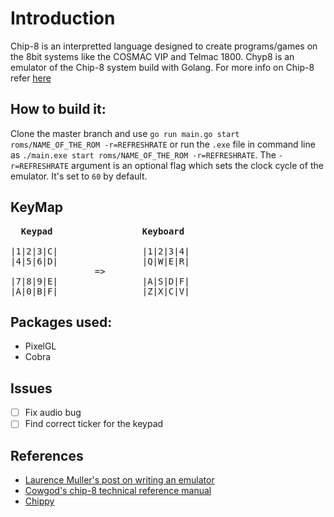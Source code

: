 # Introduction
Chip-8 is an interpretted language designed to create programs/games on the 8bit systems like the COSMAC VIP and Telmac 1800.
Chyp8 is an emulator of the Chip-8 system build with Golang. For more info on Chip-8 refer [here](https://en.wikipedia.org/wiki/CHIP-8)

## How to build it:
Clone the master branch and use ```go run main.go start roms/NAME_OF_THE_ROM -r=REFRESHRATE```
or run the ```.exe``` file in command line as ```./main.exe start roms/NAME_OF_THE_ROM -r=REFRESHRATE```.
The ```-r=REFRESHRATE``` argument is an optional flag which sets the clock cycle of the emulator. 
It's set to ```60``` by default.

## KeyMap

<pre>  <b>Keypad</b>                 <b>Keyboard</b> 
             
|1|2|3|C|                |1|2|3|4|
|4|5|6|D|                |Q|W|E|R|
                =>
|7|8|9|E|                |A|S|D|F|
|A|0|B|F|                |Z|X|C|V|</pre>


## Packages used:
- PixelGL
- Cobra

## Issues
- [ ] Fix audio bug
- [ ] Find correct ticker for the keypad

## References 
- [Laurence Muller's post on writing an emulator](https://multigesture.net/articles/how-to-write-an-emulator-chip-8-interpreter/) 
- [Cowgod's chip-8 technical reference manual](http://devernay.free.fr/hacks/chip8/C8TECH10.HTM#2.4)
- [Chippy](https://github.com/bradford-hamilton/chippy)
